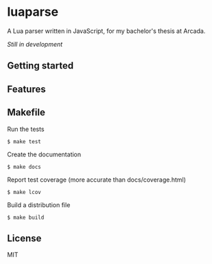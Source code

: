 # luaparse

A Lua parser written in JavaScript, for my bachelor's thesis at Arcada.

*Still in development*

## Getting started

## Features

## Makefile

Run the tests

    $ make test

Create the documentation

    $ make docs

Report test coverage (more accurate than docs/coverage.html)

    $ make lcov

Build a distribution file

    $ make build

## License

MIT
